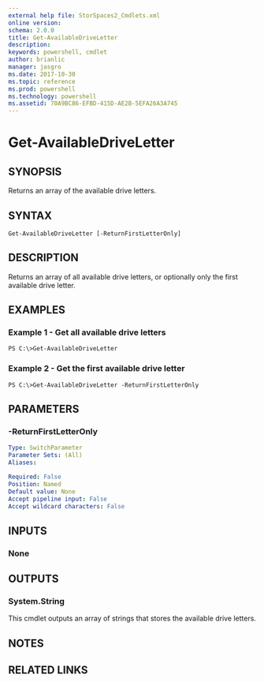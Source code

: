 ```yaml
---
external help file: StorSpaces2_Cmdlets.xml
online version: 
schema: 2.0.0
title: Get-AvailableDriveLetter
description: 
keywords: powershell, cmdlet
author: brianlic
manager: jasgro
ms.date: 2017-10-30
ms.topic: reference
ms.prod: powershell
ms.technology: powershell
ms.assetid: 70A9BC86-EFBD-415D-AE2B-5EFA26A3A745
---
```


# Get-AvailableDriveLetter

## SYNOPSIS
Returns an array of the available drive letters.

## SYNTAX

```
Get-AvailableDriveLetter [-ReturnFirstLetterOnly]
```

## DESCRIPTION
Returns an array of all available drive letters, or optionally only the first available drive letter.

## EXAMPLES

### Example 1 - Get all available drive letters
```
PS C:\>Get-AvailableDriveLetter
```

### Example 2 - Get the first available drive letter
```
PS C:\>Get-AvailableDriveLetter -ReturnFirstLetterOnly
```

## PARAMETERS

### -ReturnFirstLetterOnly
```yaml
Type: SwitchParameter
Parameter Sets: (All)
Aliases: 

Required: False
Position: Named
Default value: None
Accept pipeline input: False
Accept wildcard characters: False
```

## INPUTS

### None

## OUTPUTS

### System.String
This cmdlet outputs an array of strings that stores the available drive letters.

## NOTES

## RELATED LINKS

